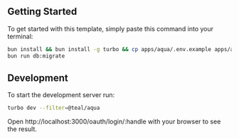 ## Getting Started

To get started with this template, simply paste this command into your terminal:

```bash
bun install && bun install -g turbo && cp apps/aqua/.env.example apps/aqua/.env &&
bun run db:migrate
```

## Development

To start the development server run:

```bash
turbo dev --filter=@teal/aqua
```

Open http://localhost:3000/oauth/login/:handle with your browser to see the
result.
